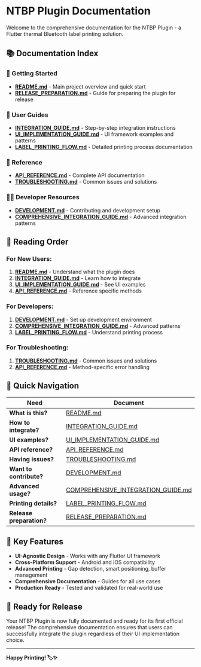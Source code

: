 # NTBP Plugin Documentation

Welcome to the comprehensive documentation for the NTBP Plugin - a Flutter thermal Bluetooth label printing solution.

## 📚 **Documentation Index**

### **🚀 Getting Started**
- **[README.md](../README.md)** - Main project overview and quick start
- **[RELEASE_PREPARATION.md](RELEASE_PREPARATION.md)** - Guide for preparing the plugin for release

### **📖 User Guides**
- **[INTEGRATION_GUIDE.md](INTEGRATION_GUIDE.md)** - Step-by-step integration instructions
- **[UI_IMPLEMENTATION_GUIDE.md](UI_IMPLEMENTATION_GUIDE.md)** - UI framework examples and patterns
- **[LABEL_PRINTING_FLOW.md](LABEL_PRINTING_FLOW.md)** - Detailed printing process documentation

### **🔧 Reference**
- **[API_REFERENCE.md](API_REFERENCE.md)** - Complete API documentation
- **[TROUBLESHOOTING.md](TROUBLESHOOTING.md)** - Common issues and solutions

### **👨‍💻 Developer Resources**
- **[DEVELOPMENT.md](DEVELOPMENT.md)** - Contributing and development setup
- **[COMPREHENSIVE_INTEGRATION_GUIDE.md](COMPREHENSIVE_INTEGRATION_GUIDE.md)** - Advanced integration patterns

## 📖 **Reading Order**

### **For New Users:**
1. **[README.md](../README.md)** - Understand what the plugin does
2. **[INTEGRATION_GUIDE.md](INTEGRATION_GUIDE.md)** - Learn how to integrate
3. **[UI_IMPLEMENTATION_GUIDE.md](UI_IMPLEMENTATION_GUIDE.md)** - See UI examples
4. **[API_REFERENCE.md](API_REFERENCE.md)** - Reference specific methods

### **For Developers:**
1. **[DEVELOPMENT.md](DEVELOPMENT.md)** - Set up development environment
2. **[COMPREHENSIVE_INTEGRATION_GUIDE.md](COMPREHENSIVE_INTEGRATION_GUIDE.md)** - Advanced patterns
3. **[LABEL_PRINTING_FLOW.md](LABEL_PRINTING_FLOW.md)** - Understand printing process

### **For Troubleshooting:**
1. **[TROUBLESHOOTING.md](TROUBLESHOOTING.md)** - Common issues and solutions
2. **[API_REFERENCE.md](API_REFERENCE.md)** - Method-specific error handling

## 🎯 **Quick Navigation**

| Need | Document |
|------|----------|
| **What is this?** | [README.md](../README.md) |
| **How to integrate?** | [INTEGRATION_GUIDE.md](INTEGRATION_GUIDE.md) |
| **UI examples?** | [UI_IMPLEMENTATION_GUIDE.md](UI_IMPLEMENTATION_GUIDE.md) |
| **API reference?** | [API_REFERENCE.md](API_REFERENCE.md) |
| **Having issues?** | [TROUBLESHOOTING.md](TROUBLESHOOTING.md) |
| **Want to contribute?** | [DEVELOPMENT.md](DEVELOPMENT.md) |
| **Advanced usage?** | [COMPREHENSIVE_INTEGRATION_GUIDE.md](COMPREHENSIVE_INTEGRATION_GUIDE.md) |
| **Printing details?** | [LABEL_PRINTING_FLOW.md](LABEL_PRINTING_FLOW.md) |
| **Release preparation?** | [RELEASE_PREPARATION.md](RELEASE_PREPARATION.md) |

## 🌟 **Key Features**

- **UI-Agnostic Design** - Works with any Flutter UI framework
- **Cross-Platform Support** - Android and iOS compatibility
- **Advanced Printing** - Gap detection, smart positioning, buffer management
- **Comprehensive Documentation** - Guides for all use cases
- **Production Ready** - Tested and validated for real-world use

## 🚀 **Ready for Release**

Your NTBP Plugin is now fully documented and ready for its first official release! The comprehensive documentation ensures that users can successfully integrate the plugin regardless of their UI implementation choice.

---

**Happy Printing! 🏷️✨** 